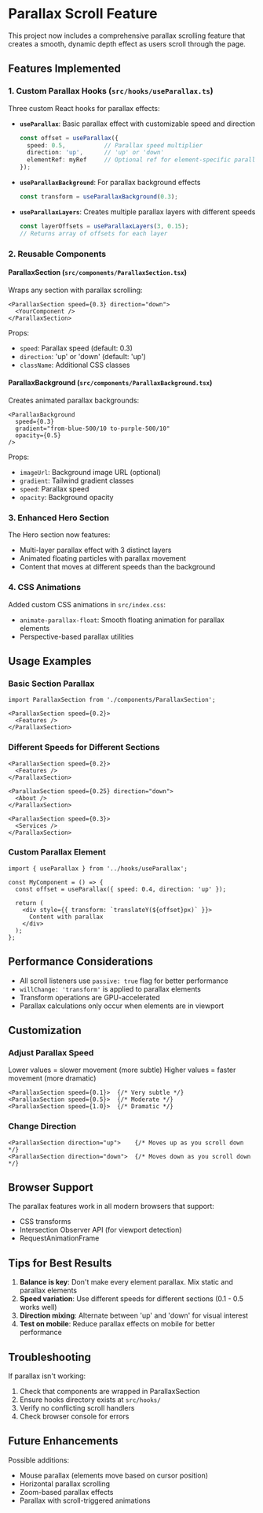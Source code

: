 # Parallax Scroll Feature

This project now includes a comprehensive parallax scrolling feature that creates a smooth, dynamic depth effect as users scroll through the page.

## Features Implemented

### 1. Custom Parallax Hooks (`src/hooks/useParallax.ts`)

Three custom React hooks for parallax effects:

- **`useParallax`**: Basic parallax effect with customizable speed and direction
  ```typescript
  const offset = useParallax({ 
    speed: 0.5,           // Parallax speed multiplier
    direction: 'up',      // 'up' or 'down'
    elementRef: myRef     // Optional ref for element-specific parallax
  });
  ```

- **`useParallaxBackground`**: For parallax background effects
  ```typescript
  const transform = useParallaxBackground(0.3);
  ```

- **`useParallaxLayers`**: Creates multiple parallax layers with different speeds
  ```typescript
  const layerOffsets = useParallaxLayers(3, 0.15);
  // Returns array of offsets for each layer
  ```

### 2. Reusable Components

#### ParallaxSection (`src/components/ParallaxSection.tsx`)
Wraps any section with parallax scrolling:

```tsx
<ParallaxSection speed={0.3} direction="down">
  <YourComponent />
</ParallaxSection>
```

Props:
- `speed`: Parallax speed (default: 0.3)
- `direction`: 'up' or 'down' (default: 'up')
- `className`: Additional CSS classes

#### ParallaxBackground (`src/components/ParallaxBackground.tsx`)
Creates animated parallax backgrounds:

```tsx
<ParallaxBackground 
  speed={0.3}
  gradient="from-blue-500/10 to-purple-500/10"
  opacity={0.5}
/>
```

Props:
- `imageUrl`: Background image URL (optional)
- `gradient`: Tailwind gradient classes
- `speed`: Parallax speed
- `opacity`: Background opacity

### 3. Enhanced Hero Section

The Hero section now features:
- Multi-layer parallax effect with 3 distinct layers
- Animated floating particles with parallax movement
- Content that moves at different speeds than the background

### 4. CSS Animations

Added custom CSS animations in `src/index.css`:
- `animate-parallax-float`: Smooth floating animation for parallax elements
- Perspective-based parallax utilities

## Usage Examples

### Basic Section Parallax
```tsx
import ParallaxSection from './components/ParallaxSection';

<ParallaxSection speed={0.2}>
  <Features />
</ParallaxSection>
```

### Different Speeds for Different Sections
```tsx
<ParallaxSection speed={0.2}>
  <Features />
</ParallaxSection>

<ParallaxSection speed={0.25} direction="down">
  <About />
</ParallaxSection>

<ParallaxSection speed={0.3}>
  <Services />
</ParallaxSection>
```

### Custom Parallax Element
```tsx
import { useParallax } from '../hooks/useParallax';

const MyComponent = () => {
  const offset = useParallax({ speed: 0.4, direction: 'up' });
  
  return (
    <div style={{ transform: `translateY(${offset}px)` }}>
      Content with parallax
    </div>
  );
};
```

## Performance Considerations

- All scroll listeners use `passive: true` flag for better performance
- `willChange: 'transform'` is applied to parallax elements
- Transform operations are GPU-accelerated
- Parallax calculations only occur when elements are in viewport

## Customization

### Adjust Parallax Speed
Lower values = slower movement (more subtle)
Higher values = faster movement (more dramatic)

```tsx
<ParallaxSection speed={0.1}>  {/* Very subtle */}
<ParallaxSection speed={0.5}>  {/* Moderate */}
<ParallaxSection speed={1.0}>  {/* Dramatic */}
```

### Change Direction
```tsx
<ParallaxSection direction="up">    {/* Moves up as you scroll down */}
<ParallaxSection direction="down">  {/* Moves down as you scroll down */}
```

## Browser Support

The parallax features work in all modern browsers that support:
- CSS transforms
- Intersection Observer API (for viewport detection)
- RequestAnimationFrame

## Tips for Best Results

1. **Balance is key**: Don't make every element parallax. Mix static and parallax elements
2. **Speed variation**: Use different speeds for different sections (0.1 - 0.5 works well)
3. **Direction mixing**: Alternate between 'up' and 'down' for visual interest
4. **Test on mobile**: Reduce parallax effects on mobile for better performance

## Troubleshooting

If parallax isn't working:
1. Check that components are wrapped in ParallaxSection
2. Ensure hooks directory exists at `src/hooks/`
3. Verify no conflicting scroll handlers
4. Check browser console for errors

## Future Enhancements

Possible additions:
- Mouse parallax (elements move based on cursor position)
- Horizontal parallax scrolling
- Zoom-based parallax effects
- Parallax with scroll-triggered animations
